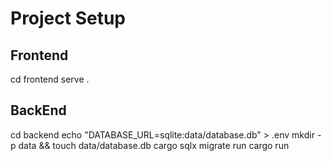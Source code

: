 # Project Setup

## Frontend
cd frontend
serve .

## BackEnd
cd backend
echo "DATABASE_URL=sqlite:data/database.db" > .env
mkdir -p data && touch data/database.db
cargo sqlx migrate run
cargo run